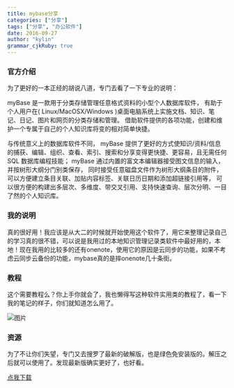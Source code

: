 ```yaml
---
title: mybase分享
categories: ["分享"]
tags: ["分享", "办公软件"]
date: 2016-09-27
author: "kylin"
grammar_cjkRuby: true
---
```




### 官方介绍

为了更好的一本正经的胡说八道，专门去看了一下专业的说明：

myBase 是一款用于分类存储管理任意格式资料的小型个人数据库软件， 有助于个人用户在( Linux/MacOSX/Windows )桌面电脑系统上实施文档、知识、笔记、日记、图片和网页的分类存储和管理。 借助软件提供的各项功能，创建和维护一个专属于自己的个人知识库将变的相对简单快捷。

<!--more-->

与传统意义上的数据库软件不同， myBase 提供了更好的方式使知识/资料/信息的捕获、编辑、组织、查看、索引、搜索和分享变得更快捷、更容易，且无需任何 SQL 数据库编程技能； myBase 通过内置的富文本编辑器接受图文信息的输入，并按树形大纲分门别类保存， 同时接受任意磁盘文件作为树形大纲条目的附件，可以方便建立条目关联、加贴内容标签、关联日历日期和添加超链接引用等， 可以很方便的构建出多层次、多维度、带交叉引用、支持快速查询、层次分明、一目了然的个人知识库。

### 我的说明

真的很好用！我应该是从大二的时候就开始使用这个软件了，用它来整理记录自己的学习真的很不错，可以说是我用过的本地知识管理记录类软件中最好用的，本地！现在我用的比较多的还有onenote，使用它的原因是云同步的功能，如果不考虑云同步云备份的功能，mybase真的是摔onenote几十条街。

### 教程

这个需要教程么？你上手你就会了，我也懒得写这种软件实用类的教程了，看一下我的笔记的样子，你们就知道怎么用了。

![图片](http://upload-images.jianshu.io/upload_images/2936641-1f22058b4e87fbb6.png?imageMogr2/auto-orient/strip%7CimageView2/2/w/1240)

### 资源 

为了不让你们失望，专门又去搜罗了最新的破解版，也是绿色免安装版的。解压之后就可以使用了。发现最新版确实更好了，也好看。

[点我下载](http://pan.baidu.com/s/1c1IuECo)